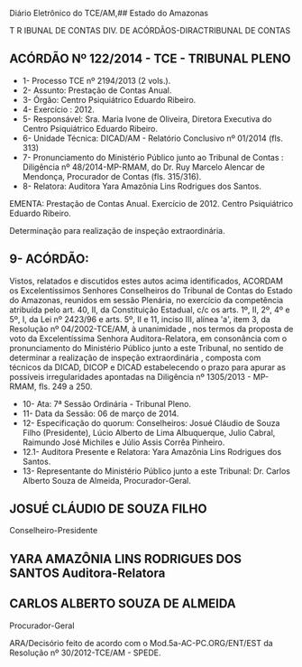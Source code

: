 Diário Eletrônico do TCE/AM,## Estado do Amazonas

T R IBUNAL DE CONTAS DIV. DE ACÓRDÃOS-DIRACTRIBUNAL DE CONTAS

## ACÓRDÃO Nº 122/2014 - TCE - TRIBUNAL PLENO

- 1- Processo TCE nº 2194/2013 (2 vols.).
- 2- Assunto: Prestação de Contas Anual.
- 3- Órgão: Centro Psiquiátrico Eduardo Ribeiro.
- 4- Exercício : 2012.
- 5- Responsável: Sra. Maria  Ivone de Oliveira, Diretora Executiva  do Centro Psiquiátrico Eduardo Ribeiro.
- 6- Unidade Técnica: DICAD/AM - Relatório Conclusivo nº 01/2014 (fls. 313)
- 7- Pronunciamento do Ministério Público junto ao Tribunal de Contas :  Diligência  nº 48/2014-MP-RMAM, do Dr. Ruy Marcelo Alencar de Mendonça, Procurador de Contas (fls. 315/316).
- 8- Relatora: Auditora Yara Amazônia Lins Rodrigues dos Santos.

EMENTA: Prestação de Contas Anual. Exercício de 2012. Centro Psiquiátrico Eduardo Ribeiro.

Determinação  para  realização  de  inspeção extraordinária.

## 9- ACÓRDÃO:

Vistos, relatados e discutidos estes  autos acima identificados,  ACORDAM os Excelentíssimos  Senhores  Conselheiros do Tribunal de Contas do Estado do Amazonas, reunidos em sessão Plenária, no exercício da competência atribuída pelo  art. 40, II, da Constituição Estadual, c/c os arts. 1º, II, 2º, 4º e 5º, I, da Lei nº 2423/96 e arts. 5º, II  e  11,  inciso  III,  alínea  'a',  item  3,  da  Resolução  nº  04/2002-TCE/AM, à  unanimidade , nos  termos  da  proposta  de  voto  da  Excelentíssima  Senhora  Auditora-Relatora, em consonância com o pronunciamento do Ministério Público junto a este Tribunal, no sentido de determinar  a  realização  de  inspeção  extraordinária ,  composta  com  técnicos  da DICAD, DICOP e DICAD estabelecendo o prazo para apurar as possíveis irregularidades apontadas na Diligência nº 1305/2013 - MP-RMAM, fls. 249 a 250.

- 10- Ata: 7ª Sessão Ordinária - Tribunal Pleno.
- 11- Data da Sessão: 06 de março de 2014.
- 12- Especificação do quorum: Conselheiros: Josué Cláudio de Souza Filho (Presidente), Lúcio Alberto  de Lima Albuquerque,  Julio Cabral, Raimundo José  Michiles e  Júlio  Assis Corrêa Pinheiro.
- 12.1- Auditora Presente e Relatora: Yara Amazônia Lins Rodrigues dos Santos.
- 13-  Representante  do  Ministério  Público  junto  a  este  Tribunal: Dr. Carlos  Alberto Souza de Almeida, Procurador-Geral.

## JOSUÉ CLÁUDIO DE SOUZA FILHO

Conselheiro-Presidente

## YARA AMAZÔNIA LINS RODRIGUES DOS SANTOS Auditora-Relatora

## CARLOS ALBERTO SOUZA DE ALMEIDA

Procurador-Geral

ARA/Decisório feito de acordo com o Mod.5a-AC-PC.ORG/ENT/EST da Resolução nº 30/2012-TCE/AM - SPEDE.